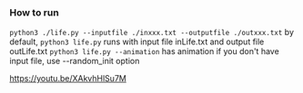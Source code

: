 
### How to run 
`python3 ./life.py --inputfile ./inxxx.txt --outputfile ./outxxx.txt`
by default, `python3 life.py` runs with input file inLife.txt and output file outLife.txt 
`python3 life.py --animation` has animation 
if you don't have input file, use --random_init option 





https://youtu.be/XAkvhHlSu7M 